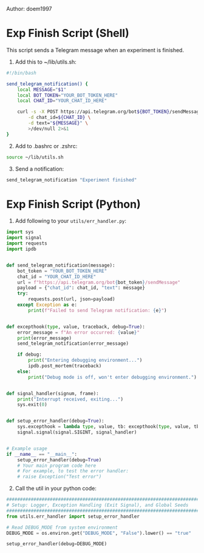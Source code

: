 Author: doem1997

# Exp Finish Script (Shell)

This script sends a Telegram message when an experiment is finished.

1. Add this to ~/lib/utils.sh:

```bash
#!/bin/bash

send_telegram_notification() {
    local MESSAGE="$1"
    local BOT_TOKEN="YOUR_BOT_TOKEN_HERE"
    local CHAT_ID="YOUR_CHAT_ID_HERE"

    curl -s -X POST https://api.telegram.org/bot${BOT_TOKEN}/sendMessage \
        -d chat_id=${CHAT_ID} \
        -d text="${MESSAGE}" \
        >/dev/null 2>&1
}
```

2. Add to .bashrc or .zshrc:

```bash
source ~/lib/utils.sh
```

3. Send a notification:

```bash
send_telegram_notification "Experiment finished"
```

# Exp Finish Script (Python)

1. Add following to your `utils/err_handler.py`:

```python
import sys
import signal
import requests
import ipdb


def send_telegram_notification(message):
    bot_token = "YOUR_BOT_TOKEN_HERE"
    chat_id = "YOUR_CHAT_ID_HERE"
    url = f"https://api.telegram.org/bot{bot_token}/sendMessage"
    payload = {"chat_id": chat_id, "text": message}
    try:
        requests.post(url, json=payload)
    except Exception as e:
        print(f"Failed to send Telegram notification: {e}")


def excepthook(type, value, traceback, debug=True):
    error_message = f"An error occurred: {value}"
    print(error_message)
    send_telegram_notification(error_message)

    if debug:
        print("Entering debugging environment...")
        ipdb.post_mortem(traceback)
    else:
        print("Debug mode is off, won't enter debugging environment.")


def signal_handler(signum, frame):
    print("Interrupt received, exiting...")
    sys.exit(0)


def setup_error_handler(debug=True):
    sys.excepthook = lambda type, value, tb: excepthook(type, value, tb, debug)
    signal.signal(signal.SIGINT, signal_handler)


# Example usage
if __name__ == "__main__":
    setup_error_handler(debug=True)
    # Your main program code here
    # For example, to test the error handler:
    # raise Exception("Test error")
```

2. Call the util in your python code:

```python
###############################################################################
# Setup: Logger, Exception Handling (Exit Signal), and Global Seeds
###############################################################################
from utils.err_handler import setup_error_handler

# Read DEBUG_MODE from system environment
DEBUG_MODE = os.environ.get("DEBUG_MODE", "False").lower() == "true"

setup_error_handler(debug=DEBUG_MODE)
```
